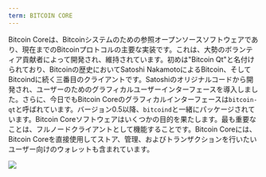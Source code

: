 ```yaml
---
term: BITCOIN CORE
---
```


Bitcoin Coreは、Bitcoinシステムのための参照オープンソースソフトウェアであり、現在までのBitcoinプロトコルの主要な実装です。これは、大勢のボランティア貢献者によって開発され、維持されています。初めは"Bitcoin Qt"と名付けられており、Bitcoinの歴史においてSatoshi NakamotoによるBitcoin、そしてBitcoindに続く三番目のクライアントです。Satoshiのオリジナルコードから開発され、ユーザーのためのグラフィカルユーザーインターフェースを導入しました。さらに、今日でもBitcoin Coreのグラフィカルインターフェースは`bitcoin-qt`と呼ばれています。バージョン0.5以降、`bitcoind`と一緒にパッケージされています。Bitcoin Coreソフトウェアはいくつかの目的を果たします。最も重要なことは、フルノードクライアントとして機能することです。Bitcoin Coreには、Bitcoin Coreを直接使用してストア、管理、およびトランザクションを行いたいユーザー向けのウォレットも含まれています。

![](../../dictionnaire/assets/42.png)